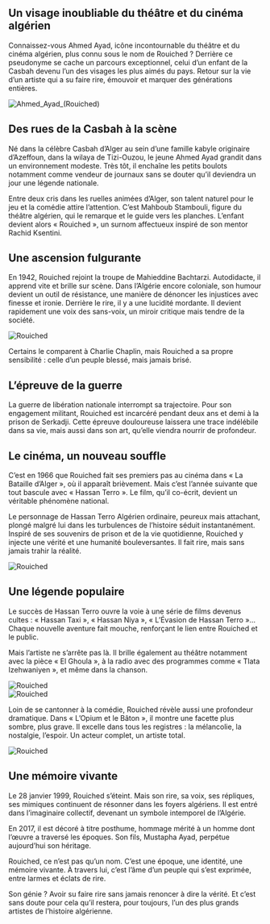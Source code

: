  <h2>Un visage inoubliable du théâtre et du cinéma algérien</h2> <p class='firstP'> Connaissez-vous Ahmed Ayad, icône incontournable du théâtre et du cinéma algérien, plus connu sous le nom de Rouiched ? Derrière ce pseudonyme se cache un parcours exceptionnel, celui d’un enfant de la Casbah devenu l’un des visages les plus aimés du pays. Retour sur la vie d’un artiste qui a su faire rire, émouvoir et marquer des générations entières. </p> <div> <img class='one-img-vr' src='/public/article/Alger/rouiched/Ahmed_Ayad_(Rouiched).jpg' alt='Ahmed_Ayad_(Rouiched)'> </div> <h2>Des rues de la Casbah à la scène</h2> <p> Né dans la célèbre Casbah d’Alger au sein d’une famille kabyle originaire d’Azeffoun, dans la wilaya de Tizi-Ouzou, le jeune Ahmed Ayad grandit dans un environnement modeste. Très tôt, il enchaîne les petits boulots notamment comme vendeur de journaux sans se douter qu’il deviendra un jour une légende nationale. </p> <p> Entre deux cris dans les ruelles animées d’Alger, son talent naturel pour le jeu et la comédie attire l’attention. C’est Mahboub Stambouli, figure du théâtre algérien, qui le remarque et le guide vers les planches. L’enfant devient alors « Rouiched », un surnom affectueux inspiré de son mentor Rachid Ksentini. </p> <h2>Une ascension fulgurante</h2> <p> En 1942, Rouiched rejoint la troupe de Mahieddine Bachtarzi. Autodidacte, il apprend vite et brille sur scène. Dans l’Algérie encore coloniale, son humour devient un outil de résistance, une manière de dénoncer les injustices avec finesse et ironie. Derrière le rire, il y a une lucidité mordante. Il devient rapidement une voix des sans-voix, un miroir critique mais tendre de la société. </p> <div> <img class='one-img-hr' src='/public/article/Alger/rouiched/guerre.jpg' alt='Rouiched'> </div> <p> Certains le comparent à Charlie Chaplin, mais Rouiched a sa propre sensibilité : celle d’un peuple blessé, mais jamais brisé. </p> <h2>L’épreuve de la guerre</h2> <p> La guerre de libération nationale interrompt sa trajectoire. Pour son engagement militant, Rouiched est incarcéré pendant deux ans et demi à la prison de Serkadji. Cette épreuve douloureuse laissera une trace indélébile dans sa vie, mais aussi dans son art, qu’elle viendra nourrir de profondeur. </p> <h2>Le cinéma, un nouveau souffle</h2> <p> C’est en 1966 que Rouiched fait ses premiers pas au cinéma dans « La Bataille d’Alger », où il apparaît brièvement. Mais c’est l’année suivante que tout bascule avec « Hassan Terro ». Le film, qu’il co-écrit, devient un véritable phénomène national. </p> <p> Le personnage de Hassan Terro Algérien ordinaire, peureux mais attachant, plongé malgré lui dans les turbulences de l’histoire séduit instantanément. Inspiré de ses souvenirs de prison et de la vie quotidienne, Rouiched y injecte une vérité et une humanité bouleversantes. Il fait rire, mais sans jamais trahir la réalité. </p> <div class='one-img-hr'> <img  src='/public/article/Alger/rouiched/hassan Terro3.jpg' alt='Rouiched'> </div> <h2>Une légende populaire</h2> <p> Le succès de Hassan Terro ouvre la voie à une série de films devenus cultes : « Hassan Taxi », « Hassan Niya », « L’Évasion de Hassan Terro »… Chaque nouvelle aventure fait mouche, renforçant le lien entre Rouiched et le public. </p> <p> Mais l’artiste ne s’arrête pas là. Il brille également au théâtre notamment avec la pièce « El Ghoula », à la radio avec des programmes comme « Tlata Izehwaniyen », et même dans la chanson. </p> <div class='two-img' > <div class='img'> <img src='/public/article/Alger/rouiched/theatre.jpg' alt='Rouiched'> </div> <div class='img'> <img src='/public/article/Alger/rouiched/hassan nya.jpg' alt='Rouiched'> </div> </div> <p> Loin de se cantonner à la comédie, Rouiched révèle aussi une profondeur dramatique. Dans « L’Opium et le Bâton », il montre une facette plus sombre, plus grave. Il excelle dans tous les registres : la mélancolie, la nostalgie, l’espoir. Un acteur complet, un artiste total. </p> <div> <img class='one-img-vr' src='/public/article/Alger/rouiched/l&apos;opium et le baton.jpg' alt='Rouiched'> </div> <h2>Une mémoire vivante</h2> <p> Le 28 janvier 1999, Rouiched s’éteint. Mais son rire, sa voix, ses répliques, ses mimiques continuent de résonner dans les foyers algériens. Il est entré dans l’imaginaire collectif, devenant un symbole intemporel de l’Algérie. </p> <p> En 2017, il est décoré à titre posthume, hommage mérité à un homme dont l’œuvre a traversé les époques. Son fils, Mustapha Ayad, perpétue aujourd’hui son héritage. </p> <p> Rouiched, ce n’est pas qu’un nom. C’est une époque, une identité, une mémoire vivante. À travers lui, c’est l’âme d’un peuple qui s’est exprimée, entre larmes et éclats de rire. </p> <p> Son génie ? Avoir su faire rire sans jamais renoncer à dire la vérité. Et c’est sans doute pour cela qu’il restera, pour toujours, l’un des plus grands artistes de l’histoire algérienne. </p>